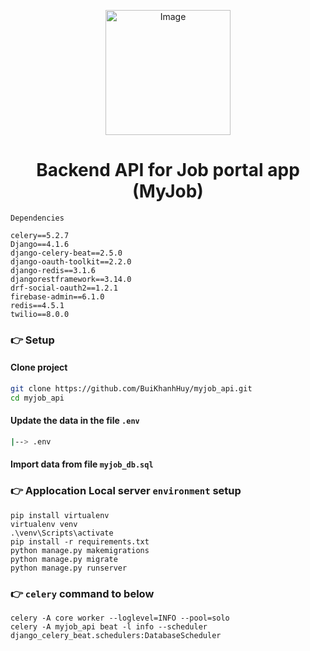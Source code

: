 <p align="center">
 <img src="https://res.cloudinary.com/dtnpj540t/image/upload/v1681050602/my-job/my-company-media/myjob-dark-logo.png" width="200"  alt="Image" />
</p>

<h1 align="center">Backend API for Job portal app (MyJob)</h3>

`Dependencies`
```commandline
celery==5.2.7
Django==4.1.6
django-celery-beat==2.5.0
django-oauth-toolkit==2.2.0
django-redis==3.1.6
djangorestframework==3.14.0
drf-social-oauth2==1.2.1
firebase-admin==6.1.0
redis==4.5.1
twilio==8.0.0
```

### 👉 Setup

#### Clone project
```bash
git clone https://github.com/BuiKhanhHuy/myjob_api.git
cd myjob_api
```

#### Update the data in the file `.env`
```bash
|--> .env
```

#### Import data from file `myjob_db.sql` 
 

### 👉 Applocation Local server `environment` setup

```base
pip install virtualenv 
virtualenv venv
.\venv\Scripts\activate
pip install -r requirements.txt
python manage.py makemigrations
python manage.py migrate
python manage.py runserver
```

### 👉 `celery` command to below
```base
celery -A core worker --loglevel=INFO --pool=solo
celery -A myjob_api beat -l info --scheduler django_celery_beat.schedulers:DatabaseScheduler
```
